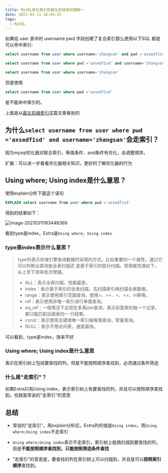 ```yaml
---
title: MySQL联合索引和最左前缀原则理解一
date: 2021-03-11 16:45:25
tags:
  - MySQL
---
```


如果给 user 表中的 username pwd 字段创建了复合索引那么使用以下SQL 都是可以命中索引:

```sql
select username from user where username='zhangsan' and pwd ='axsedf1sd'

select username from user where pwd ='axsedf1sd' and username='zhangsan'

select username from user where username='zhangsan'
```

但是使用

```sql
select username from user where pwd ='axsedf1sd'
```

是不能命中索引的。

上面是从[最左前缀索引](https://crossoverjie.top/JCSprout/#/db/SQL-optimization?id=%e6%9c%80%e5%b7%a6%e5%89%8d%e7%bc%80%e9%97%ae%e9%a2%98)这篇文章看到的



## 为什么``select username from user where pwd ='axsedf1sd' and username='zhangsan'``会走索引？

因为mysql优化器对联合索引，等值条件、and条件有优化，会调整顺序。

扩展：可以进一步看看优化器相关知识，更好的了解优化器的行为

## Using where; Using index是什么意思？

使用explain分析下面这个语句

```sql
EXPLAIN select username from user where pwd ='axsedf1sd'
```

得到的结果如下：

![image-20210311163448369](https://gitee.com/jinxin.70/oss/raw/master/uPic/image-20210311163448369_2021_03_11_16_34_48.png)

看到type是index，Extra是``Using where; Using index``

### type是index表示什么意思？

> type列表示存储引擎查询数据时采用的方式。比较重要的一个属性，通过它可以判断出查询是全表扫描还 是基于索引的部分扫描。常用属性值如下，从上至下效率依次增强。
>
> - ALL：表示全表扫描，性能最差。
> - index：表示基于索引的全表扫描，先扫描索引再扫描全表数据。
> - range：表示使用索引范围查询。使用>、>=、<、<=、in等等。
> - ref：表示使用非唯一索引进行单值查询。
> - eq_ref：一般情况下出现在多表join查询，表示前面表的每一个记录，都只能匹配后面表的一 行结果。
> - const：表示使用主键或唯一索引做等值查询，常量查询。
> - NULL：表示不用访问表，速度最快。

可以看到，type是index，效率不好

### Using where; Using index是什么意思

表示在索引树上包括要查找的列，但是不能按照顺序查找到，必须通过条件筛选

### 什么是"走索引"？

如果Extra只有Using index，表示索引树上有要查找的列，并且可以按照顺序查找到。也就是常说的"走索引"的意思



## 总结

- 常说的"走索引"，用explain分析后，Extra列的值是``Using index``，而``Using where;Using index``不走索引
- ``Using where;Using index``表示不走索引，索引树上能搞扫描到要查找的列，但是**不能按照顺序查找到，只能按照筛选条件查找**

- "走索引"的意思是，要查找的列在索引树上可以扫描到，并且是可以**按照索引顺序**查找到。